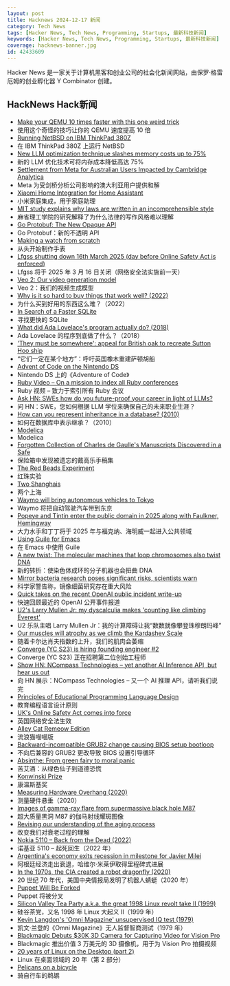 ```yaml
---
layout: post
title: Hacknews 2024-12-17 新闻
category: Tech News
tags: [Hacker News, Tech News, Programming, Startups, 最新科技新闻]
keywords: [Hacker News, Tech News, Programming, Startups, 最新科技新闻]
coverage: hacknews-banner.jpg
id: 42433609
---
```


Hacker News 是一家关于计算机黑客和创业公司的社会化新闻网站，由保罗·格雷厄姆的创业孵化器 Y Combinator 创建。

## HackNews Hack新闻

- [Make your QEMU 10 times faster with this one weird trick](https://linus.schreibt.jetzt/posts/qemu-9p-performance.html)
- 使用这个奇怪的技巧让你的 QEMU 速度提高 10 倍
- [Running NetBSD on IBM ThinkPad 380Z](https://luke8086.dev/netbsd-on-thinkpad-380z.html)
- 在 IBM ThinkPad 380Z 上运行 NetBSD
- [New LLM optimization technique slashes memory costs up to 75%](https://venturebeat.com/ai/new-llm-optimization-technique-slashes-memory-costs-up-to-75/)
- 新的 LLM 优化技术可将内存成本降低高达 75%
- [Settlement from Meta for Australian Users Impacted by Cambridge Analytica](https://www.oaic.gov.au/news/media-centre/landmark-settlement-of-$50m-from-meta-for-australian-users-impacted-by-cambridge-analytica-incident)
- Meta 为受剑桥分析公司影响的澳大利亚用户提供和解
- [Xiaomi Home Integration for Home Assistant](https://github.com/XiaoMi/ha_xiaomi_home)
- 小米家庭集成，用于家庭助理
- [MIT study explains why laws are written in an incomprehensible style](https://news.mit.edu/2024/mit-study-explains-laws-incomprehensible-writing-style-0819)
- 麻省理工学院的研究解释了为什么法律的写作风格难以理解
- [Go Protobuf: The New Opaque API](https://go.dev/blog/protobuf-opaque)
- Go Protobuf：新的不透明 API
- [Making a watch from scratch](https://old.reddit.com/r/watchmaking/comments/1gvdmyo/i_made_a_watch_from_scratch_link_to_the_build/)
- 从头开始制作手表
- [Lfgss shutting down 16th March 2025 (day before Online Safety Act is enforced)](https://www.lfgss.com/conversations/401475/)
- Lfgss 将于 2025 年 3 月 16 日关闭（网络安全法实施前一天）
- [Veo 2: Our video generation model](https://deepmind.google/technologies/veo/veo-2/)
- Veo 2：我们的视频生成模型
- [Why is it so hard to buy things that work well? (2022)](https://danluu.com/nothing-works/)
- 为什么买到好用的东西这么难？（2022）
- [In Search of a Faster SQLite](https://avi.im/blag/2024/faster-sqlite/)
- 寻找更快的 SQLite
- [What did Ada Lovelace's program actually do? (2018)](https://twobithistory.org/2018/08/18/ada-lovelace-note-g.html)
- Ada Lovelace 的程序到底做了什么？（2018）
- ['They must be somewhere': appeal for British oak to recreate Sutton Hoo ship](https://www.theguardian.com/culture/2024/oct/04/appeal-british-oak-recreate-sutton-hoo-burial-ship)
- “它们一定在某个地方”：呼吁英国橡木重建萨顿胡船
- [Advent of Code on the Nintendo DS](https://sailor.li/aocnds.html)
- Nintendo DS 上的《Adventure of Code》
- [Ruby Video – On a mission to index all Ruby conferences](https://www.rubyvideo.dev/)
- Ruby 视频 – 致力于索引所有 Ruby 会议
- [Ask HN: SWEs how do you future-proof your career in light of LLMs?]()
- 问 HN：SWE，您如何根据 LLM 学位来确保自己的未来职业生涯？
- [How can you represent inheritance in a database? (2010)](https://stackoverflow.com/questions/3579079/how-can-you-represent-inheritance-in-a-database)
- 如何在数据库中表示继承？（2010）
- [Modelica](https://modelica.org/)
- Modelica
- [Forgotten Collection of Charles de Gaulle's Manuscripts Discovered in a Safe](https://www.smithsonianmag.com/smart-news/a-forgotten-collection-of-charles-de-gaulles-personal-letters-speeches-and-manuscripts-has-been-discovered-in-a-safe-180985666/)
- 保险箱中发现被遗忘的戴高乐手稿集
- [The Red Beads Experiment](https://medium.com/make-work-better/w-edwards-demings-red-beads-experiment-dea18bfc2aba)
- 红珠实验
- [Two Shanghais](https://arun.is/blog/tale-of-two-shanghais/)
- 两个上海
- [Waymo will bring autonomous vehicles to Tokyo](https://waymo.com/blog/2024/12/partnering-with-nihon-kotsu-and-go-on-our-first-international-road-trip)
- Waymo 将把自动驾驶汽车带到东京
- [Popeye and Tintin enter the public domain in 2025 along with Faulkner, Hemingway](https://apnews.com/article/public-domain-2025-popeye-tintin-e71ca89b7a430e68e66a7c6ce45a98eb)
- 大力水手和丁丁将于 2025 年与福克纳、海明威一起进入公共领域
- [Using Guile for Emacs](https://lwn.net/SubscriberLink/1001645/b1e4453a8c6c16d7/)
- 在 Emacs 中使用 Guile
- [A new twist: The molecular machines that loop chromosomes also twist DNA](https://phys.org/news/2024-12-molecular-machines-loop-chromosomes-dna.html)
- 新的转折：使染色体成环的分子机器也会扭曲 DNA
- [Mirror bacteria research poses significant risks, scientists warn](https://www.the-scientist.com/mirror-bacteria-research-poses-significant-risks-dozens-of-scientists-warn-72419)
- 科学家警告称，镜像细菌研究存在重大风险
- [Quick takes on the recent OpenAI public incident write-up](https://surfingcomplexity.blog/2024/12/14/quick-takes-on-the-recent-openai-public-incident-write-up/)
- 快速回顾最近的 OpenAI 公开事件报道
- [U2's Larry Mullen Jr: my dyscalculia makes 'counting like climbing Everest'](https://www.thetimes.com/culture/music/article/larry-mullen-jr-u2-dyscalculia-mxlwq5swz)
- U2 乐队主唱 Larry Mullen Jr：我的计算障碍让我“数数就像攀登珠穆朗玛峰”
- [Our muscles will atrophy as we climb the Kardashev Scale](https://solmaz.io/our-muscles-will-atrophy)
- 随着卡尔达肖夫指数的上升，我们的肌肉会萎缩
- [Converge (YC S23) is hiring founding engineer #2](https://www.ycombinator.com/companies/converge/jobs/GQWZ40Z-founding-engineer-2-at-1m-arr)
- Converge (YC S23) 正在招聘第二位创始工程师
- [Show HN: NCompass Technologies – yet another AI Inference API, but hear us out](https://www.ncompass.tech/about)
- 向 HN 展示：NCompass Technologies – 又一个 AI 推理 API，请听我们说完
- [Principles of Educational Programming Language Design](https://infedu.vu.lt/journal/INFEDU/article/797/info)
- 教育编程语言设计原则
- [UK's Online Safety Act comes into force](https://www.ofcom.org.uk/online-safety/illegal-and-harmful-content/time-for-tech-firms-to-act-uk-online-safety-regulation-comes-into-force/)
- 英国网络安全法生效
- [Alley Cat Remeow Edition](https://www.joflof.com/alley.html)
- 流浪猫喵喵版
- [Backward-incompatible GRUB2 change causing BIOS setup bootloop](https://op-co.de/blog/posts/grub2_bios_bootloop/)
- 不向后兼容的 GRUB2 更改导致 BIOS 设置引导循环
- [Absinthe: From green fairy to moral panic](https://www.historytoday.com/archive/history-matters/absinthe-green-fairy-moral-panic)
- 苦艾酒：从绿色仙子到道德恐慌
- [Konwinski Prize](https://andykonwinski.com/2024/12/12/konwinski-prize.html)
- 康温斯基奖
- [Measuring Hardware Overhang (2020)](https://www.lesswrong.com/posts/75dnjiD8kv2khe9eQ/measuring-hardware-overhang)
- 测量硬件悬垂（2020）
- [Images of gamma-ray flare from supermassive black hole M87](https://newsroom.ucla.edu/releases/astrophysicists-capture-huge-gamma-ray-flare-supermassive-black-hole-m87)
- 超大质量黑洞 M87 的伽马射线耀斑图像
- [Revising our understanding of the aging process](https://www.rockefeller.edu/news/36993-study-reveals-how-unexpected-shifts-in-cell-populations-are-revising-our-understanding-of-the-aging-process/)
- 改变我们对衰老过程的理解
- [Nokia 5110 – Back from the Dead (2022)](https://opsbros.com/nokia-5110-back-from-the-dead/)
- 诺基亚 5110 – 起死回生（2022 年）
- [Argentina's economy exits recession in milestone for Javier Milei](https://www.ft.com/content/c92c1c71-99e7-49c1-b885-253033e26ea5)
- 阿根廷经济走出衰退，哈维尔·米莱伊取得里程碑式进展
- [In the 1970s, the CIA created a robot dragonfly (2020)](https://www.popularmechanics.com/flight/drones/a30795266/cia-robot-dragonfly/)
- 20 世纪 70 年代，美国中央情报局发明了机器人蜻蜓（2020 年）
- [Puppet Will Be Forked](https://fosstodon.org/@genebean/113664863697232378)
- Puppet 将被分叉
- [Silicon Valley Tea Party a.k.a. the great 1998 Linux revolt take II (1999)](http://marc.merlins.org/linux/teaparty/)
- 硅谷茶党，又名 1998 年 Linux 大起义 II（1999 年）
- [Kevin Langdon's 'Omni Magazine' unsupervised IQ test (1979)](http://www.lumifont.co.uk/omnitest.php)
- 凯文·兰登的《Omni Magazine》无人监督智商测试（1979 年）
- [Blackmagic Debuts $30K 3D Camera for Capturing Video for Vision Pro](https://www.macrumors.com/2024/12/16/black-magic-3d-vision-pro-camera/)
- Blackmagic 推出价值 3 万美元的 3D 摄像机，用于为 Vision Pro 拍摄视频
- [20 years of Linux on the Desktop (part 2)](https://ploum.net/2024-12-16-linux_desktop2.html)
- Linux 在桌面领域的 20 年（第 2 部分）
- [Pelicans on a bicycle](https://simonwillison.net/2024/Oct/25/pelicans-on-a-bicycle/)
- 骑自行车的鹈鹕

